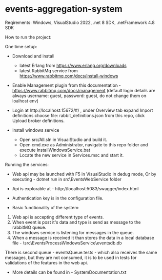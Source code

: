 # events-aggregation-system

Reqirements:
Windows, VisualStudio 2022, .net 8 SDK, .netFramework 4.8 SDK

How to run the project:

One time setup:

- Download and install
    - latest Erlang from https://www.erlang.org/downloads
    - latest RabbitMq service from https://www.rabbitmq.com/docs/install-windows

- Enable Management plugin from this documentation - https://www.rabbitmq.com/docs/management
(default login details are always username: guest, password: guest, do not change them on loalhost env)
- Login at http://localhost:15672/#/ , under Overview tab expand Import definitions choose file: rabbit_definitions.json from this repo, click Upload broker definitions.

- Install windows service
    - Open src/All.sln in VisualStudio and build it.
    - Open cmd.exe as Administrator, navigate to this repo folder and execute InstallWindowsService.bat
    - Locate the new service in Services.msc and start it.

Running the services:

- Web api may be launched with F5 in VisualStudio in dedug mode, Or by executing - dotnet run in src\EventsWebService folder
- Api is explorable at - http://localhost:5083/swagger/index.html
- Authentication key is in the configuration file.

- Basic functionality of the system:

1. Web api is accepting different type of events.
1. When event is post it's data and type is send as message to the rabbitMQ queue.
1. The windows service is listening for messages in the queue.
1. When a message is received it than stores the data in a local database file - \src\EventsProcessWindowsService\eventsdb.db

There is second queue - eventsQueue.tests - which also receives the same messages, but they are not consumed, it is to be used in tests for validations of the features in the web api.

- More details can be found in - SystemDocumentation.txt
